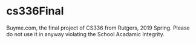 # cs336Final
 
Buyme.com, the final project of CS336 from Rutgers, 2019 Spring. 
Please do not use it in anyway violating the School Acadamic Integrity.
